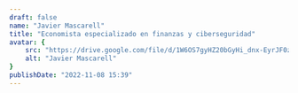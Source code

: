 ```yaml
---
draft: false
name: "Javier Mascarell"
title: "Economista especializado en finanzas y ciberseguridad"
avatar: {
    src: "https://drive.google.com/file/d/1W6OS7gyHZ20bGyHi_dnx-EyrJF0zX-09/view?usp=drive_link",
    alt: "Javier Mascarell"
}
publishDate: "2022-11-08 15:39"
---
```

